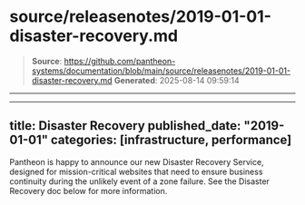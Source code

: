 # source/releasenotes/2019-01-01-disaster-recovery.md

> **Source**: https://github.com/pantheon-systems/documentation/blob/main/source/releasenotes/2019-01-01-disaster-recovery.md
> **Generated**: 2025-08-14 09:59:14

---

---
title: Disaster Recovery
published_date: "2019-01-01"
categories: [infrastructure, performance]
---
Pantheon is happy to announce our new Disaster Recovery Service, designed for mission-critical websites that need to ensure business continuity during the unlikely event of a zone failure. See the Disaster Recovery doc below for more information.
